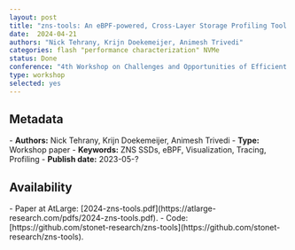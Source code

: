 ```yaml
---
layout: post
title: "zns-tools: An eBPF-powered, Cross-Layer Storage Profiling Tool for NVMe ZNS SSDs"
date:  2024-04-21
authors: "Nick Tehrany, Krijn Doekemeijer, Animesh Trivedi"
categories: flash "performance characterization" NVMe
status: Done
conference: "4th Workshop on Challenges and Opportunities of Efficient and Performant Storage Systems (CHEOPS'24) @ EuroSys 2024"
type: workshop
selected: yes
---
```


<h2>Metadata</h2>
- <b>Authors:</b> Nick Tehrany, Krijn Doekemeijer, Animesh Trivedi
- <b>Type:</b> Workshop paper
- <b>Keywords:</b> ZNS SSDs, eBPF, Visualization, Tracing, Profiling
- <b>Publish date:</b> 2023-05-?

<h2>Availability</h2>
- Paper at AtLarge: [2024-zns-tools.pdf](https://atlarge-research.com/pdfs/2024-zns-tools.pdf).
- Code: [https://github.com/stonet-research/zns-tools](https://github.com/stonet-research/zns-tools).
